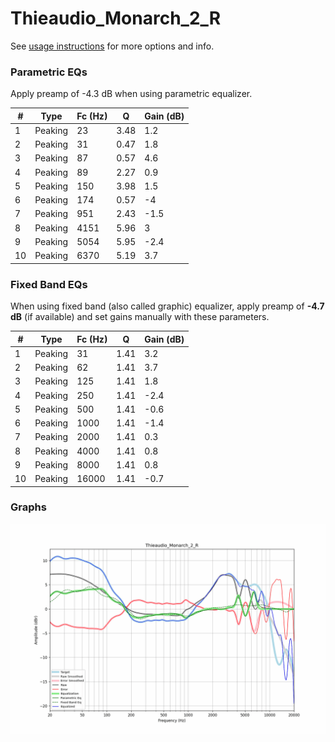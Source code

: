 # Thieaudio_Monarch_2_R
See [usage instructions](https://github.com/jaakkopasanen/AutoEq#usage) for more options and info.

### Parametric EQs
Apply preamp of -4.3 dB when using parametric equalizer.

|   # | Type    |   Fc (Hz) |    Q |   Gain (dB) |
|-----|---------|-----------|------|-------------|
|   1 | Peaking |        23 | 3.48 |         1.2 |
|   2 | Peaking |        31 | 0.47 |         1.8 |
|   3 | Peaking |        87 | 0.57 |         4.6 |
|   4 | Peaking |        89 | 2.27 |         0.9 |
|   5 | Peaking |       150 | 3.98 |         1.5 |
|   6 | Peaking |       174 | 0.57 |        -4   |
|   7 | Peaking |       951 | 2.43 |        -1.5 |
|   8 | Peaking |      4151 | 5.96 |         3   |
|   9 | Peaking |      5054 | 5.95 |        -2.4 |
|  10 | Peaking |      6370 | 5.19 |         3.7 |

### Fixed Band EQs
When using fixed band (also called graphic) equalizer, apply preamp of **-4.7 dB** (if available) and set gains manually with these parameters.

|   # | Type    |   Fc (Hz) |    Q |   Gain (dB) |
|-----|---------|-----------|------|-------------|
|   1 | Peaking |        31 | 1.41 |         3.2 |
|   2 | Peaking |        62 | 1.41 |         3.7 |
|   3 | Peaking |       125 | 1.41 |         1.8 |
|   4 | Peaking |       250 | 1.41 |        -2.4 |
|   5 | Peaking |       500 | 1.41 |        -0.6 |
|   6 | Peaking |      1000 | 1.41 |        -1.4 |
|   7 | Peaking |      2000 | 1.41 |         0.3 |
|   8 | Peaking |      4000 | 1.41 |         0.8 |
|   9 | Peaking |      8000 | 1.41 |         0.8 |
|  10 | Peaking |     16000 | 1.41 |        -0.7 |

### Graphs
![](./Thieaudio_Monarch_2_R.png)
